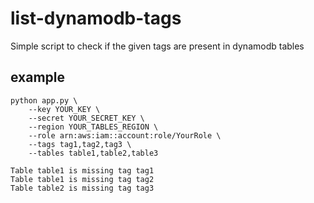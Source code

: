 # list-dynamodb-tags

Simple script to check if the given tags are present in dynamodb tables

## example

```shell
python app.py \
    --key YOUR_KEY \
    --secret YOUR_SECRET_KEY \
    --region YOUR_TABLES_REGION \
    --role arn:aws:iam::account:role/YourRole \
    --tags tag1,tag2,tag3 \
    --tables table1,table2,table3

Table table1 is missing tag tag1
Table table1 is missing tag tag2
Table table2 is missing tag tag3
```
